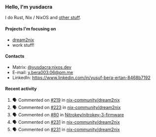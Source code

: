 ### Hello, I'm yusdacra

I do Rust, Nix / NixOS and [other stuff](https://gaze.systems/).

#### Projects I'm focusing on

- [dream2nix](https://github.com/nix-community/dream2nix)
- work stuff!

#### Contacts

- Matrix: [@yusdacra:nixos.dev](https://matrix.to/#/@yusdacra:nixos.dev)
- E-mail: y.bera003.06@pm.me
- LinkedIn: https://www.linkedin.com/in/yusuf-bera-ertan-8468b7192

#### Recent activity

<!--START_SECTION:activity-->
1. 🗣 Commented on [#219](https://github.com/nix-community/dream2nix/issues/219) in [nix-community/dream2nix](https://github.com/nix-community/dream2nix)
2. 🗣 Commented on [#223](https://github.com/nix-community/dream2nix/issues/223) in [nix-community/dream2nix](https://github.com/nix-community/dream2nix)
3. 🗣 Commented on [#80](https://github.com/Nitrokey/nitrokey-3-firmware/issues/80) in [Nitrokey/nitrokey-3-firmware](https://github.com/Nitrokey/nitrokey-3-firmware)
4. 🗣 Commented on [#231](https://github.com/nix-community/dream2nix/issues/231) in [nix-community/dream2nix](https://github.com/nix-community/dream2nix)
5. 🗣 Commented on [#231](https://github.com/nix-community/dream2nix/issues/231) in [nix-community/dream2nix](https://github.com/nix-community/dream2nix)
<!--END_SECTION:activity-->
